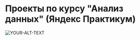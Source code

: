 # Проекты по курсу "Анализ данных" (Яндекс Практикум)

<picture>
 <source media="(prefers-color-scheme: dark)" srcset="YOUR-DARKMODE-IMAGE">
 <source media="(prefers-color-scheme: light)" srcset="https://github.com/LeilaAll/da_practicum/blob/main/картинка.jpg)https://github.com/LeilaAll/da_practicum/blob/main/картинка.jpg">
 <img alt="YOUR-ALT-TEXT" src="YOUR-DEFAULT-IMAGE">
</picture>
